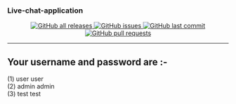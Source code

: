 ### Live-chat-application

<p align="center">
    <a href="https://github.com/vasu-1/Live-chat-application">
      <img alt="GitHub all releases" src="https://img.shields.io/github/downloads/vasu-1/Live-chat-application/total?label=Downloads&logo=github">
    </a>
    <a href="https://github.com/vasu-1/Live-chat-application/issues">
      <img alt="GitHub issues" src="https://img.shields.io/github/issues/vasu-1/Live-chat-application?logo=github">
    </a>
    <a href="https://github.com/vasu-1/Live-chat-application/commits">
      <img alt="GitHub last commit" src="https://img.shields.io/github/last-commit/vasu-1/Live-chat-application?logo=github">
    </a>
    <a href="https://github.com/vasu-1/Live-chat-application/pulls">
      <img alt="GitHub pull requests" src="https://img.shields.io/github/issues-pr/vasu-1/Live-chat-application?logo=github">
    </a>
   </p>

---


## Your username and password are :- 

(1)  user         user 
</br>
(2)  admin	       admin
</br>
(3)  test         test
